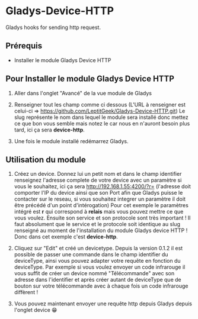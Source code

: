 # Gladys-Device-HTTP
Gladys hooks for sending http request.

## Prérequis

* Installer le module Gladys Device HTTP


## Pour Installer le module Gladys Device HTTP

1. Aller dans l'onglet "Avancé" de la vue module de Gladys

1. Renseigner tout les champ comme ci dessous (L'URL à renseigner est celui-ci => https://github.com/LeptitGeek/Gladys-Device-HTTP.git) Le slug représente le nom dans lequel le module sera installé donc mettez ce que bon vous semble mais notez le car nous en n'auront besoin plus tard, ici ça sera **device-http**. 

1. Une fois le module installé redémarrez Gladys.

## Utilisation du module

1. Créez un device. 
Donnez lui un petit nom et dans le champ identifier renseignez l'adresse complete de votre device avec un paramètre si vous le souhaitez, ici ça sera http://192.168.1.55:4200/?r= (l'adresse doit comporter l'IP du device ainsi que son Port afin que Gladys puisse le contacter sur le reseau, si vous souhaitez integrer un paramètre il doit être précédé d'un point d'intérogation) 
Pour cet exemple le paramètres intégré est **r** qui correspond à **relais** mais vous pouvez mettre ce que vous voulez. Ensuite son service et son protocole sont très important ! Il faut absolument que le service et le protocole soit identique au slug renseigné au moment de l'installation du module Gladys device HTTP ! Donc dans cet exemple c'est **device-http**.

2. Cliquez sur "Edit" et créé un devicetype.
Depuis la version 0.1.2 il est possible de passer une commande dans le champ identifier du deviceType, ainsi vous pouvez adapter votre requête en fonction du deviceType. Par exemple si vous voulez envoyer un code infrarouge il vous suffit de créer un device nommé "Télécommande" avec son adresse dans l'identifier et après créer autant de deviceType que de bouton sur votre télécommande avec à chaque fois un code infrarouge diffèrent !

3. Vous pouvez maintenant envoyer une requête http depuis Gladys depuis l'onglet device 😁
